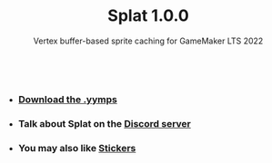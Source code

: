 <h1 align="center">Splat 1.0.0</h1>

<p align="center">Vertex buffer-based sprite caching for GameMaker LTS 2022</p>

&nbsp;

&nbsp;

- ### [Download the .yymps](https://github.com/JujuAdams/splat/releases/)
- ### Talk about Splat on the [Discord server](https://discord.gg/8krYCqr)
- ### You may also like [Stickers](https://github.com/tabularelf/Stickers)
